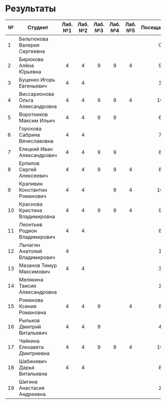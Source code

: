 # Результаты

| №   | Студент                          | Лаб. №1 | Лаб. №2 | Лаб. №3 | Лаб. №4 | Лаб. №5 | Посещаемость | АТ1 | Оценка | Лаб. №6 | Лаб. №7 | Лаб. №8 | ИР  | Посещаемость | АТ2 | Оценка | Итоговые баллы | Итоговая оценка |
| --- | -------------------------------- | :-----: | :-----: | :-----: | :-----: | :-----: | :----------: | :-: | :----: | :-----: | :-----: | :-----: | :-: | :----------: | :-: | :----: | :------------: | :-------------: |
| 1   | Бельтюкова Валерия Сергеевна     |         |         |         |         |         |      0       |  0  |   2    |         |         |         |     |              |  0  |   2    |       0        |        2        |
| 2   | Бирюкова Алёна Юрьевна           |    4    |    4    |    9    |    9    |    4    |      9       | 39  |   5    |         |         |         |     |              |  0  |   2    |       39       |        2        |
| 3   | Буценко Игорь Евгеньевич         |    4    |    4    |         |         |         |      3       | 11  |   2    |         |         |         |     |              |  0  |   2    |       11       |        2        |
| 4   | Виссарионова Ольга Александровна |    4    |    4    |    9    |    9    |    4    |      10      | 40  |   5    |         |         |         |     |              |  0  |   2    |       40       |        2        |
| 5   | Воротников Максим Ильич          |    4    |    4    |    9    |    9    |         |      6       | 32  |   4    |         |         |         |     |              |  0  |   2    |       32       |        2        |
| 6   | Горохова Сабрина Вячеславовна    |    4    |    4    |         |         |         |      7       | 15  |   2    |         |         |         |     |              |  0  |   2    |       15       |        2        |
| 7   | Елецкий Иван Александрович       |    4    |    4    |    9    |    9    |         |      8       | 25  |   3    |         |         |         |     |              |  0  |   2    |       25       |        2        |
| 8   | Ерпилов Сергей Алексеевич        |    4    |    4    |    9    |    9    |    4    |      8       | 38  |   5    |         |         |         |     |              |  0  |   2    |       38       |        2        |
| 9   | Крапивин Константин Романович    |    4    |    4    |         |    9    |    4    |      10      | 31  |   4    |         |         |         |     |              |  0  |   2    |       31       |        2        |
| 10  | Краснова Кристина Владимировна   |    4    |    4    |    9    |    9    |    4    |      9       | 39  |   5    |         |         |         |     |              |  0  |   2    |       39       |        2        |
| 11  | Леонтьев Родион Владимирович     |    4    |    4    |         |         |         |      8       | 16  |   2    |         |         |         |     |              |  0  |   2    |       16       |        2        |
| 12  | Лычагин Анатолий Владимирович    |    4    |         |         |         |         |      1       |  5  |   2    |         |         |         |     |              |  0  |   2    |       5        |        2        |
| 13  | Мазанов Тимур Максимович         |    4    |    4    |         |         |         |      3       | 11  |   2    |         |         |         |     |              |  0  |   2    |       11       |        2        |
| 14  | Мелякина Таисия Александровна    |         |         |         |         |         |      2       |  2  |   2    |         |         |         |     |              |  0  |   2    |       2        |        2        |
| 15  | Романова Ксения Романовна        |    4    |    4    |    9    |         |    4    |      8       | 29  |   3    |         |         |         |     |              |  0  |   2    |       29       |        2        |
| 16  | Рыльков Дмитрий Витальевич       |    4    |    4    |    9    |         |         |      4       | 21  |   2    |         |         |         |     |              |  0  |   2    |       21       |        2        |
| 17  | Чайкина Елизавета Дмитриевна     |    4    |    4    |    9    |    9    |    4    |      10      | 40  |   5    |         |         |         |     |              |  0  |   2    |       40       |        2        |
| 18  | Шабиневич Дарья Витальевна       |    4    |    4    |         |         |         |      8       | 16  |   2    |         |         |         |     |              |  0  |   2    |       16       |        2        |
| 19  | Шигина Анастасия Андреевна       |         |         |         |         |         |      2       |  2  |   2    |         |         |         |     |              |  0  |   2    |       2        |        2        |
